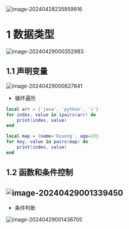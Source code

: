 ![image-20240428235959916](https://typora-dusong.oss-cn-chengdu.aliyuncs.com/image-20240428235959916.png)

# 1 数据类型

![image-20240429000352983](https://typora-dusong.oss-cn-chengdu.aliyuncs.com/image-20240429000352983.png)

## 1.1 声明变量

![image-20240429000627841](https://typora-dusong.oss-cn-chengdu.aliyuncs.com/image-20240429000627841.png)

- 循环遍历

```lua
local arr = {'java', 'python', 'c'}
for index, value in ipairs(arr) do
    print(index, value)
end

local map = {name='Dusong', age=20}
for key, value in pairs(map) do
    print(index, value)
end
```



## 1.2 函数和条件控制

## ![image-20240429001339450](https://typora-dusong.oss-cn-chengdu.aliyuncs.com/image-20240429001339450.png)

- 条件判断

![image-20240429001436705](https://typora-dusong.oss-cn-chengdu.aliyuncs.com/image-20240429001436705.png)













